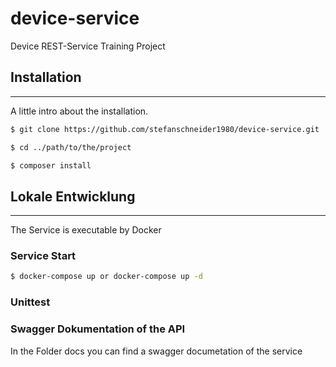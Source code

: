 # device-service
Device REST-Service Training Project


## Installation
***
A little intro about the installation. 

```bash
$ git clone https://github.com/stefanschneider1980/device-service.git
```

```bash
$ cd ../path/to/the/project
```
```bash
$ composer install
```
## Lokale Entwicklung
*** 
The Service is executable by Docker

### Service Start
```bash
$ docker-compose up or docker-compose up -d
```

### Unittest


### Swagger Dokumentation of the API
In the Folder docs you can find a swagger documetation of the service


